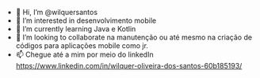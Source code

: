- 👋 Hi, I’m @wilquersantos
- 👀 I’m interested in  desenvolvimento mobile
- 🌱 I’m currently learning Java e Kotlin
- 💞️ I’m looking to collaborate  na manutenção ou até mesmo na criação de códigos para aplicações mobile como jr.
- 📫 Chegue até a mim por meio do linkedIn https://www.linkedin.com/in/wilquer-oliveira-dos-santos-60b185193/
<!---
wilquersantos/wilquersantos is a ✨ special ✨ repository because its `README.md` (this file) appears on your GitHub profile.
You can click the Preview link to take a look at your changes.
--->
